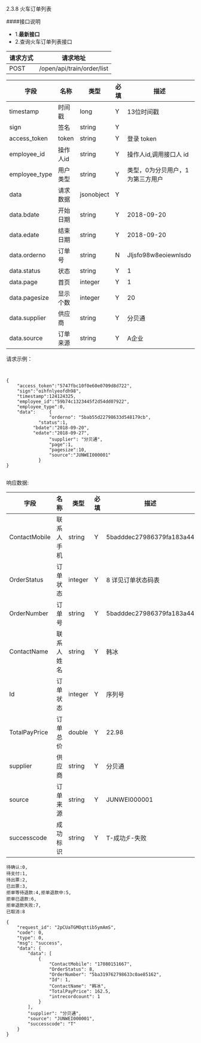 2.3.8 火车订单列表

####接口说明
- 1.**最新接口**
- 2.查询火车订单列表接口


请求方式|请求地址
----|---
POST|/open/api/train/order/list


字段|名称|类型|必填|描述
-----|-----|----|----|----
timestamp|时间戳 |long |Y|13位时间戳
sign|签名 |string |Y|
access_token|token | string |Y|登录 token
employee_id| 操作人id|string |Y|操作人id,调用接口人 id
employee_type| 用户类型|string|Y|类型，0为分贝用户，1为第三方用户
data |请求数据| jsonobject |Y|
data.bdate|开始日期|string  |Y|2018-09-20
data.edate| 结束日期|string |Y|2018-09-20
data.orderno| 订单号|string |N|Jljsfo98w8eoiewnlsdo
data.status| 状态|string |Y|1
data.page| 首页|integer |Y|1
data.pagesize| 显示个数|integer |Y|20
data.supplier| 供应商|string |Y|分贝通
data.source| 订单来源|string |Y|A企业




请求示例：

```


{
	"access_token":"5747fbc10f0e60e0709d8d722",
	"sign":"oihfnlyeofdh98",
	"timestamp":124124325,
	"employee_id":"59b74c1323445f2d54dd07922",
	"employee_type":0,
	"data":     {
                "orderno": "5bab55d22798633d548179cb",
            "status":1,
          "bdate":"2018-09-20",
          "edate":"2018-09-27",
                "supplier": "分贝通",
                "page":1,
                "pagesize":10,
                "source":"JUNWEI000001"
            }
}


```



响应数据:

字段|名称|类型|必填|描述
-----|-----|----|----|----
ContactMobile| 联系人手机|string |Y|5badddec27986379fa183a44
OrderStatus| 订单状态|integer |Y| 8 详见订单状态码表
OrderNumber|订单号|string |Y|5badddec27986379fa183a44
ContactName| 联系人姓名|string |Y|韩冰
Id| 订单状态|integer |Y|序列号
TotalPayPrice|订单总价|double |Y|22.98
supplier| 供应商| string|Y|分贝通
source|订单来源 |string |Y|JUNWEI000001
successcode| 成功标识 |string |Y| T-成功;F-失败



```
待确认:0,待支付:1,待出票:2,已出票:3,拒单等待退款:4,拒单退款中:5,拒单已退款:6,拒单退款失败:7,已取消:8

```



```
{
    "request_id": "2pCUaTGMOqttib5ymAmS",
    "code": 0,
    "type": 0,
    "msg": "success",
    "data": {
        "data": [
            {
                "ContactMobile": "17080151667",
                "OrderStatus": 8,
                "OrderNumber": "5ba319762798633c0ae85162",
                "Id": 1,
                "ContactName": "韩冰",
                "TotalPayPrice": 162.5,
                "intrecordcount": 1
            }
        ],
        "supplier": "分贝通",
        "source": "JUNWEI000001",
        "successcode": "T"
    }
}


```

